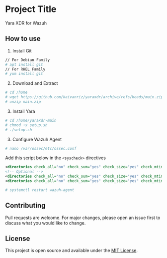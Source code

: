 
# Project Title
Yara XDR for Wazuh


## How to use
1. Install Git
``` bash
// For Debian Family
# apt install git
// For RHEL Family
# yum install git
```

2. Download and Extract
``` bash
# cd /home
# wget https://github.com/kaivanriz/yaraxdr/archive/refs/heads/main.zip
# unzip main.zip
```

3. Install Yara
``` bash
# cd /home/yaraxdr-main
# chmod +x setup.sh
# ./setup.sh
```

3. Configure Wazuh Agent
``` bash
# nano /var/ossec/etc/ossec.conf
```
Add this script below in the ``<syscheck>`` directives
``` xml
<directories check_all="no" check_sum="yes" check_size="yes" check_mtime="yes" realtime="yes">/path/to/assets/or/upload/directory/</directories>
<!-- Optional -->
<directories check_all="no" check_sum="yes" check_size="yes" check_mtime="yes" realtime="yes">/path/to/assets/or/upload/directory2/</directories>
<directories check_all="no" check_sum="yes" check_size="yes" check_mtime="yes" realtime="yes">/path/to/assets/or/upload/directory3/</directories>
```
``` bash
# systemctl restart wazuh-agent
```
## Contributing
Pull requests are welcome. For major changes, please open an issue first to discuss what you would like to change.

## License
This project is open source and available under the [MIT License](LICENSE).

  
